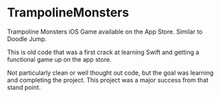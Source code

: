 # TrampolineMonsters
Trampoline Monsters iOS Game available on the App Store. Similar to Doodle Jump.

This is old code that was a first crack at learning Swift and getting a functional game up on the app store. 

Not particularly clean or well thought out code, but the goal was learning and completing the project. This project was a major success 
from that stand point.
